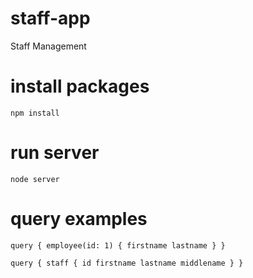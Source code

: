 # staff-app
 Staff Management

# install packages
`npm install`

# run server
`node server`

# query examples

`query {
	employee(id: 1) {
		firstname
		lastname
	}
}`

`query {
	staff {
  id
  firstname
  lastname
  middlename
 }
}`
